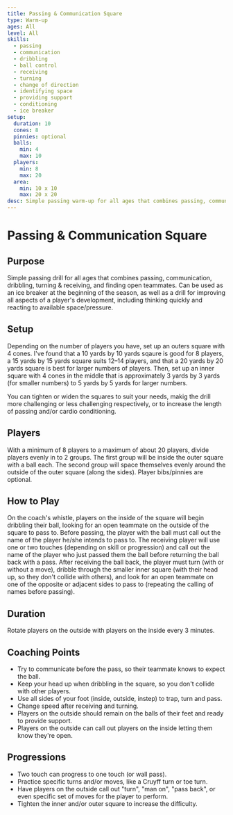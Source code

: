 ```yaml
---
title: Passing & Communication Square
type: Warm-up
ages: All
level: All
skills:
  - passing
  - communication
  - dribbling
  - ball control
  - receiving
  - turning
  - change of direction
  - identifying space
  - providing support
  - conditioning
  - ice breaker
setup:
  duration: 10
  cones: 8
  pinnies: optional
  balls:
    min: 4
    max: 10
  players:
    min: 8
    max: 20
  area:
    min: 10 x 10
    max: 20 x 20
desc: Simple passing warm-up for all ages that combines passing, communication, dribbling, turning & receiving, and finding open teammates.
---
```


# Passing & Communication Square

## Purpose

Simple passing drill for all ages that combines passing, communication, dribbling, turning & receiving, and finding open teammates. Can be used as an ice breaker at the beginning of the season, as well as a drill for improving all aspects of a player's development, including thinking quickly and reacting to available space/pressure.

## Setup

Depending on the number of players you have, set up an outers square with 4 cones. I've found that a 10 yards by 10 yards sqaure is good for 8 players, a 15 yards by 15 yards square suits 12–14 players, and that a 20 yards by 20 yards square is best for larger numbers of players. Then, set up an inner square with 4 cones in the middle that is approximately 3 yards by 3 yards (for smaller numbers) to 5 yards by 5 yards for larger numbers.

You can tighten or widen the squares to suit your needs, makig the drill more challenging or less challenging respectively, or to increase the length of passing and/or cardio conditioning.

## Players

With a minimum of 8 players to a maximum of about 20 players, divide players evenly in to 2 groups. The first group will be inside the outer square with a ball each. The second group will space themselves evenly around the outside of the outer square (along the sides). Player bibs/pinnies are optional.

## How to Play

On the coach's whistle, players on the inside of the square will begin dribbling their ball, looking for an open teammate on the outside of the square to pass to. Before passing, the player with the ball must call out the name of the player he/she intends to pass to. The receiving player will use one or two touches (depending on skill or progression) and call out the name of the player who just passed them the ball before returning the ball back with a pass. After receiving the ball back, the player must turn (with or without a move), dribble through the smaller inner square (with their head up, so they don't collide with others), and look for an open teammate on one of the opposite or adjacent sides to pass to (repeating the calling of names before passing).

## Duration

Rotate players on the outside with players on the inside every 3 minutes.

## Coaching Points

- Try to communicate before the pass, so their teammate knows to expect the ball.
- Keep your head up when dribbling in the square, so you don't collide with other players.
- Use all sides of your foot (inside, outside, instep) to trap, turn and pass.
- Change speed after receiving and turning.
- Players on the outside should remain on the balls of their feet and ready to provide support.
- Players on the outside can call out players on the inside letting them know they're open.

## Progressions

- Two touch can progress to one touch (or wall pass).
- Practice specific turns and/or moves, like a Cruyff turn or toe turn.
- Have players on the outside call out "turn", "man on", "pass back", or even specific set of moves for the player to perform.
- Tighten the inner and/or outer square to increase the difficulty.
